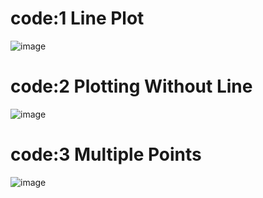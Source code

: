 # code:1 Line Plot
![image](https://github.com/user-attachments/assets/553255e0-505a-4128-b951-4033b88992cd)

# code:2 Plotting Without Line
![image](https://github.com/user-attachments/assets/2cbd13fd-a20d-4d2e-9c70-51382991211b)

# code:3 Multiple Points
![image](https://github.com/user-attachments/assets/3727f24e-1935-47d8-a996-508cb8febc1e)

